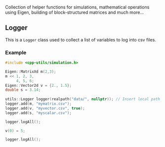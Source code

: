 Collection of helper functions for simulations, mathematical operations using Eigen, building of block-structured matrices and much more...

## Logger
This is a `Logger` class used to collect a list of variables to log into csv files.
### Example
```cpp
#include <cpp-utils/simulation.h>

Eigen::MatrixXd m(2,3);
m << 1, 2, 3,
     4, 5, 6;
Eigen::Vector2d v = {2., 1.5};
double s = 3.14;
     
utils::Logger logger(realpath("data/", nullptr)); // Insert local path where to create files (must have been created prior to this)
logger.add(m, "mymatrix.csv");
logger.add(v, "myvector.csv", true);
logger.add(s, "myscalar.csv");

logger.logAll();

v(0) = 5;

logger.logAll();
```
